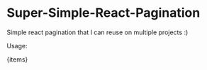 # Super-Simple-React-Pagination
Simple react pagination that I can reuse on multiple projects :) 


Usage: 

<Pagination>
  {items}
</Pagination>
